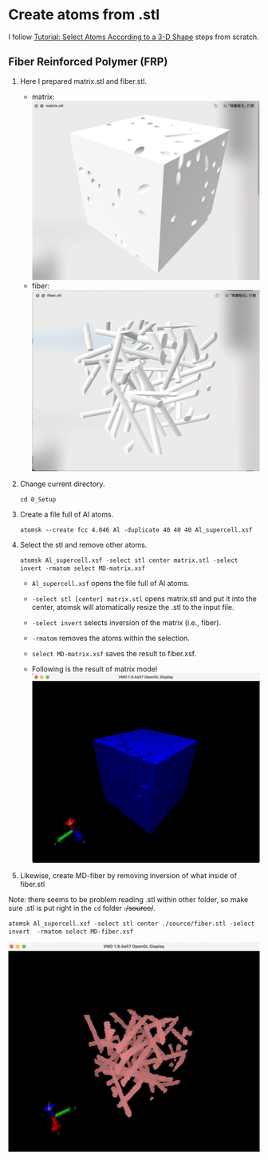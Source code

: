 # Create atoms from .stl

I follow [Tutorial: Select Atoms According to a 3-D Shape](https://atomsk.univ-lille.fr/tutorial_STL.php) steps from scratch.

## Fiber Reinforced Polymer (FRP)

1. Here I prepared matrix.stl and fiber.stl.

   * matrix:
       ![alt text](/0_Setup/source/matrix.png)
   * fiber:
       ![alt text](/0_Setup/source/fiber.png)

2. Change current directory.

    ```sys
    cd 0_Setup
    ```

3. Create a file full of Al atoms.

    ```sys
    atomsk --create fcc 4.046 Al -duplicate 40 40 40 Al_supercell.xsf
    ```

4. Select the stl and remove other atoms.

    ```sys
    atomsk Al_supercell.xsf -select stl center matrix.stl -select invert -rmatom select MD-matrix.xsf
    ```

   * `Al_supercell.xsf` opens the file full of Al atoms.
   * `-select stl [center] matrix.stl` opens matrix.stl and put it into the center, atomsk will atomatically resize the .stl to the input file.
   * `-select invert` selects inversion of the matrix (i.e., fiber).
   * `-rmatom` removes the atoms within the selection.
   * `select MD-matrix.xsf` saves the result to fiber.xsf.

   * Following is the result of matrix model
   ![alt text](/0_Setup/MD-matrix.png)

5. Likewise, create MD-fiber by removing inversion of what inside of fiber.stl

Note: there seems to be problem reading .stl within other folder, so make sure .stl is put right in the `cd` folder ~~./source/~~.

```sys
atomsk Al_supercell.xsf -select stl center ./source/fiber.stl -select invert  -rmatom select MD-fiber.xsf
```

![alt text](/0_Setup/MD-fiber.png)
